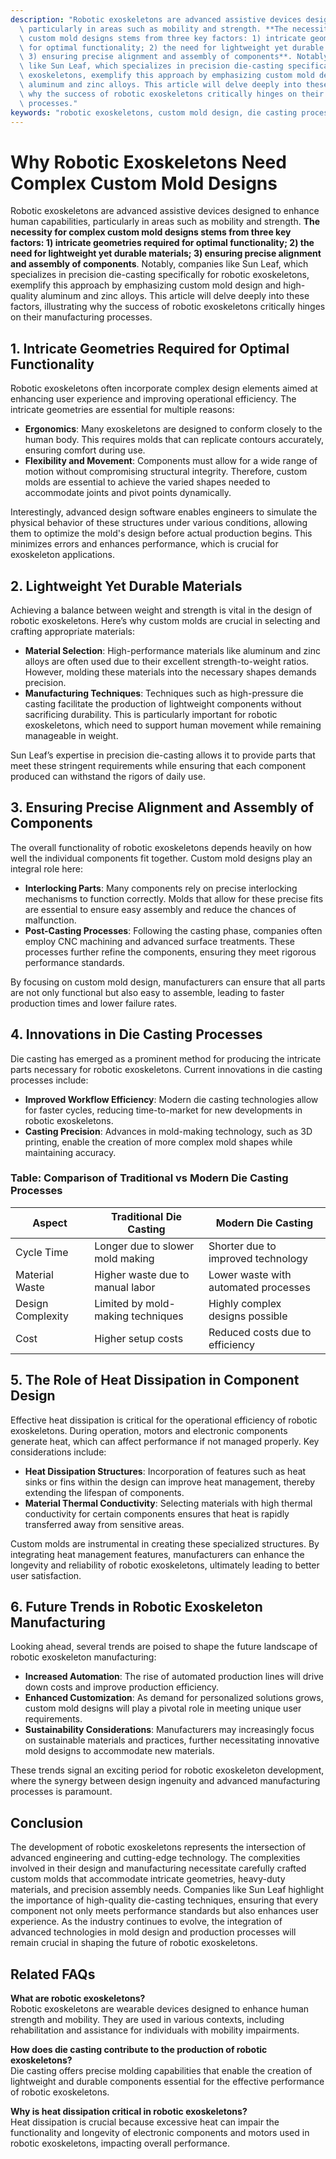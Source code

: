 ```yaml
---
description: "Robotic exoskeletons are advanced assistive devices designed to enhance human capabilities,\
  \ particularly in areas such as mobility and strength. **The necessity for complex\
  \ custom mold designs stems from three key factors: 1) intricate geometries required\
  \ for optimal functionality; 2) the need for lightweight yet durable materials;\
  \ 3) ensuring precise alignment and assembly of components**. Notably, companies\
  \ like Sun Leaf, which specializes in precision die-casting specifically for robotic\
  \ exoskeletons, exemplify this approach by emphasizing custom mold design and high-quality\
  \ aluminum and zinc alloys. This article will delve deeply into these factors, illustrating\
  \ why the success of robotic exoskeletons critically hinges on their manufacturing\
  \ processes."
keywords: "robotic exoskeletons, custom mold design, die casting process, heat dissipation performance"
---
```

# Why Robotic Exoskeletons Need Complex Custom Mold Designs

Robotic exoskeletons are advanced assistive devices designed to enhance human capabilities, particularly in areas such as mobility and strength. **The necessity for complex custom mold designs stems from three key factors: 1) intricate geometries required for optimal functionality; 2) the need for lightweight yet durable materials; 3) ensuring precise alignment and assembly of components**. Notably, companies like Sun Leaf, which specializes in precision die-casting specifically for robotic exoskeletons, exemplify this approach by emphasizing custom mold design and high-quality aluminum and zinc alloys. This article will delve deeply into these factors, illustrating why the success of robotic exoskeletons critically hinges on their manufacturing processes.

## **1. Intricate Geometries Required for Optimal Functionality**

Robotic exoskeletons often incorporate complex design elements aimed at enhancing user experience and improving operational efficiency. The intricate geometries are essential for multiple reasons:

- **Ergonomics**: Many exoskeletons are designed to conform closely to the human body. This requires molds that can replicate contours accurately, ensuring comfort during use.
- **Flexibility and Movement**: Components must allow for a wide range of motion without compromising structural integrity. Therefore, custom molds are essential to achieve the varied shapes needed to accommodate joints and pivot points dynamically.

Interestingly, advanced design software enables engineers to simulate the physical behavior of these structures under various conditions, allowing them to optimize the mold's design before actual production begins. This minimizes errors and enhances performance, which is crucial for exoskeleton applications.

## **2. Lightweight Yet Durable Materials**

Achieving a balance between weight and strength is vital in the design of robotic exoskeletons. Here’s why custom molds are crucial in selecting and crafting appropriate materials:

- **Material Selection**: High-performance materials like aluminum and zinc alloys are often used due to their excellent strength-to-weight ratios. However, molding these materials into the necessary shapes demands precision. 
- **Manufacturing Techniques**: Techniques such as high-pressure die casting facilitate the production of lightweight components without sacrificing durability. This is particularly important for robotic exoskeletons, which need to support human movement while remaining manageable in weight.

Sun Leaf’s expertise in precision die-casting allows it to provide parts that meet these stringent requirements while ensuring that each component produced can withstand the rigors of daily use.

## **3. Ensuring Precise Alignment and Assembly of Components**

The overall functionality of robotic exoskeletons depends heavily on how well the individual components fit together. Custom mold designs play an integral role here:

- **Interlocking Parts**: Many components rely on precise interlocking mechanisms to function correctly. Molds that allow for these precise fits are essential to ensure easy assembly and reduce the chances of malfunction.
- **Post-Casting Processes**: Following the casting phase, companies often employ CNC machining and advanced surface treatments. These processes further refine the components, ensuring they meet rigorous performance standards.

By focusing on custom mold design, manufacturers can ensure that all parts are not only functional but also easy to assemble, leading to faster production times and lower failure rates.

## **4. Innovations in Die Casting Processes**

Die casting has emerged as a prominent method for producing the intricate parts necessary for robotic exoskeletons. Current innovations in die casting processes include:

- **Improved Workflow Efficiency**: Modern die casting technologies allow for faster cycles, reducing time-to-market for new developments in robotic exoskeletons.
- **Casting Precision**: Advances in mold-making technology, such as 3D printing, enable the creation of more complex mold shapes while maintaining accuracy.

### **Table: Comparison of Traditional vs Modern Die Casting Processes**

| Aspect                     | Traditional Die Casting              | Modern Die Casting                  |
|----------------------------|-------------------------------------|-------------------------------------|
| Cycle Time                 | Longer due to slower mold making    | Shorter due to improved technology   |
| Material Waste             | Higher waste due to manual labor    | Lower waste with automated processes |
| Design Complexity          | Limited by mold-making techniques    | Highly complex designs possible      |
| Cost                       | Higher setup costs                   | Reduced costs due to efficiency      |

## **5. The Role of Heat Dissipation in Component Design**

Effective heat dissipation is critical for the operational efficiency of robotic exoskeletons. During operation, motors and electronic components generate heat, which can affect performance if not managed properly. Key considerations include:

- **Heat Dissipation Structures**: Incorporation of features such as heat sinks or fins within the design can improve heat management, thereby extending the lifespan of components.
- **Material Thermal Conductivity**: Selecting materials with high thermal conductivity for certain components ensures that heat is rapidly transferred away from sensitive areas.

Custom molds are instrumental in creating these specialized structures. By integrating heat management features, manufacturers can enhance the longevity and reliability of robotic exoskeletons, ultimately leading to better user satisfaction.

## **6. Future Trends in Robotic Exoskeleton Manufacturing**

Looking ahead, several trends are poised to shape the future landscape of robotic exoskeleton manufacturing:

- **Increased Automation**: The rise of automated production lines will drive down costs and improve production efficiency.
- **Enhanced Customization**: As demand for personalized solutions grows, custom mold designs will play a pivotal role in meeting unique user requirements.
- **Sustainability Considerations**: Manufacturers may increasingly focus on sustainable materials and practices, further necessitating innovative mold designs to accommodate new materials.

These trends signal an exciting period for robotic exoskeleton development, where the synergy between design ingenuity and advanced manufacturing processes is paramount.

## Conclusion

The development of robotic exoskeletons represents the intersection of advanced engineering and cutting-edge technology. The complexities involved in their design and manufacturing necessitate carefully crafted custom molds that accommodate intricate geometries, heavy-duty materials, and precision assembly needs. Companies like Sun Leaf highlight the importance of high-quality die-casting techniques, ensuring that every component not only meets performance standards but also enhances user experience. As the industry continues to evolve, the integration of advanced technologies in mold design and production processes will remain crucial in shaping the future of robotic exoskeletons.

## Related FAQs

**What are robotic exoskeletons?**  
Robotic exoskeletons are wearable devices designed to enhance human strength and mobility. They are used in various contexts, including rehabilitation and assistance for individuals with mobility impairments. 

**How does die casting contribute to the production of robotic exoskeletons?**  
Die casting offers precise molding capabilities that enable the creation of lightweight and durable components essential for the effective performance of robotic exoskeletons. 

**Why is heat dissipation critical in robotic exoskeletons?**  
Heat dissipation is crucial because excessive heat can impair the functionality and longevity of electronic components and motors used in robotic exoskeletons, impacting overall performance.
